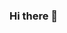 ### Hi there 👋

<!--

<h1>Sobre Mim</h1>

Olá! Eu sou Marcelo Leda, um entusiasta de tecnologia apaixonado por desenvolvimento de software. Com vasta experiência e habilidades em diversas áreas da programação, meu foco principal é no desenvolvimento web utilizando tecnologias como React, Node.js e bancos de dados SQL e NoSQL. Estou sempre em busca de desafios e oportunidades para expandir meus conhecimentos e aprimorar minhas habilidades.

Tecnologias e Habilidades
Aqui estão algumas das tecnologias com as quais trabalho:

React
Node.js
PostgreSQL
JavaScript
Express
MongoDB
Styled-Components
HTML
CSS
Prisma
Jest
Docker
Estas são apenas algumas das habilidades e tecnologias que domino. Estou sempre aberto a aprender e explorar novas ferramentas e tecnologias.

Formas de Comunicação
Você pode entrar em contato comigo através das seguintes formas:

E-mail: marcelo.leda@icomp.ufam.edu.br
LinkedIn: [link para o seu perfil no LinkedIn]
[Outras formas de contato que você desejar adicionar]


